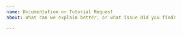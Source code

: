 ```yaml
---
name: Documentation or Tutorial Request
about: What can we explain better, or what issue did you find?

---
```




